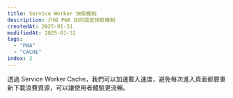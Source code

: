 ```yaml
---
title: Service Worker 快取機制
description: 介紹 PWA 如何設定快取機制
createdAt: 2025-01-31
modifiedAt: 2025-01-31
tags:
  - "PWA"
  - "CACHE"
index: 2
---
```


透過 Service Worker Cache，我們可以加速載入速度，避免每次進入頁面都要重新下載浪費資源，可以讓使用者體驗更流暢。
